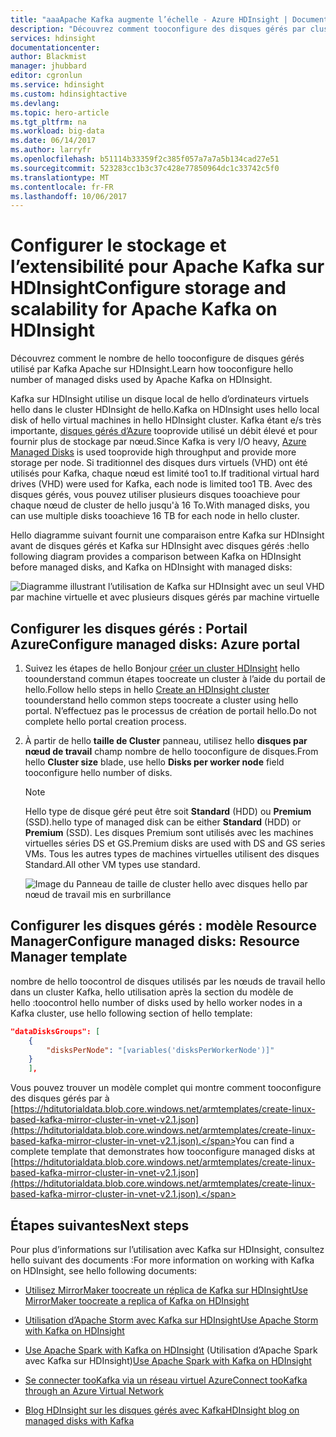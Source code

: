 ```yaml
---
title: "aaaApache Kafka augmente l’échelle - Azure HDInsight | Documents Microsoft"
description: "Découvrez comment tooconfigure des disques gérés par cluster Apache Kafka sur Azure HDInsight tooincrease évolutivité."
services: hdinsight
documentationcenter: 
author: Blackmist
manager: jhubbard
editor: cgronlun
ms.service: hdinsight
ms.custom: hdinsightactive
ms.devlang: 
ms.topic: hero-article
ms.tgt_pltfrm: na
ms.workload: big-data
ms.date: 06/14/2017
ms.author: larryfr
ms.openlocfilehash: b51114b33359f2c385f057a7a7a5b134cad27e51
ms.sourcegitcommit: 523283cc1b3c37c428e77850964dc1c33742c5f0
ms.translationtype: MT
ms.contentlocale: fr-FR
ms.lasthandoff: 10/06/2017
---
```

# <a name="configure-storage-and-scalability-for-apache-kafka-on-hdinsight"></a><span data-ttu-id="50959-103">Configurer le stockage et l’extensibilité pour Apache Kafka sur HDInsight</span><span class="sxs-lookup"><span data-stu-id="50959-103">Configure storage and scalability for Apache Kafka on HDInsight</span></span>

<span data-ttu-id="50959-104">Découvrez comment le nombre de hello tooconfigure de disques gérés utilisé par Kafka Apache sur HDInsight.</span><span class="sxs-lookup"><span data-stu-id="50959-104">Learn how tooconfigure hello number of managed disks used by Apache Kafka on HDInsight.</span></span>

<span data-ttu-id="50959-105">Kafka sur HDInsight utilise un disque local de hello d’ordinateurs virtuels hello dans le cluster HDInsight de hello.</span><span class="sxs-lookup"><span data-stu-id="50959-105">Kafka on HDInsight uses hello local disk of hello virtual machines in hello HDInsight cluster.</span></span> <span data-ttu-id="50959-106">Kafka étant e/s très importante, [disques gérés d’Azure](../virtual-machines/windows/managed-disks-overview.md) tooprovide utilisé un débit élevé et pour fournir plus de stockage par nœud.</span><span class="sxs-lookup"><span data-stu-id="50959-106">Since Kafka is very I/O heavy, [Azure Managed Disks](../virtual-machines/windows/managed-disks-overview.md) is used tooprovide high throughput and provide more storage per node.</span></span> <span data-ttu-id="50959-107">Si traditionnel des disques durs virtuels (VHD) ont été utilisés pour Kafka, chaque nœud est limité too1 to.</span><span class="sxs-lookup"><span data-stu-id="50959-107">If traditional virtual hard drives (VHD) were used for Kafka, each node is limited too1 TB.</span></span> <span data-ttu-id="50959-108">Avec des disques gérés, vous pouvez utiliser plusieurs disques tooachieve pour chaque nœud de cluster de hello jusqu'à 16 To.</span><span class="sxs-lookup"><span data-stu-id="50959-108">With managed disks, you can use multiple disks tooachieve 16 TB for each node in hello cluster.</span></span>

<span data-ttu-id="50959-109">Hello diagramme suivant fournit une comparaison entre Kafka sur HDInsight avant de disques gérés et Kafka sur HDInsight avec disques gérés :</span><span class="sxs-lookup"><span data-stu-id="50959-109">hello following diagram provides a comparison between Kafka on HDInsight before managed disks, and Kafka on HDInsight with managed disks:</span></span>

![Diagramme illustrant l’utilisation de Kafka sur HDInsight avec un seul VHD par machine virtuelle et avec plusieurs disques gérés par machine virtuelle](./media/hdinsight-apache-kafka-scalability/kafka-with-managed-disks-architecture.png)

## <a name="configure-managed-disks-azure-portal"></a><span data-ttu-id="50959-111">Configurer les disques gérés : Portail Azure</span><span class="sxs-lookup"><span data-stu-id="50959-111">Configure managed disks: Azure portal</span></span>

1. <span data-ttu-id="50959-112">Suivez les étapes de hello Bonjour [créer un cluster HDInsight](hdinsight-hadoop-create-linux-clusters-portal.md) hello toounderstand commun étapes toocreate un cluster à l’aide du portail de hello.</span><span class="sxs-lookup"><span data-stu-id="50959-112">Follow hello steps in hello [Create an HDInsight cluster](hdinsight-hadoop-create-linux-clusters-portal.md) toounderstand hello common steps toocreate a cluster using hello portal.</span></span> <span data-ttu-id="50959-113">N’effectuez pas le processus de création de portail hello.</span><span class="sxs-lookup"><span data-stu-id="50959-113">Do not complete hello portal creation process.</span></span>

2. <span data-ttu-id="50959-114">À partir de hello __taille de Cluster__ panneau, utilisez hello __disques par nœud de travail__ champ nombre de hello tooconfigure de disques.</span><span class="sxs-lookup"><span data-stu-id="50959-114">From hello __Cluster size__ blade, use hello __Disks per worker node__ field tooconfigure hello number of disks.</span></span>

    > [!NOTE]
    > <span data-ttu-id="50959-115">Hello type de disque géré peut être soit __Standard__ (HDD) ou __Premium__ (SSD).</span><span class="sxs-lookup"><span data-stu-id="50959-115">hello type of managed disk can be either __Standard__ (HDD) or __Premium__ (SSD).</span></span> <span data-ttu-id="50959-116">Les disques Premium sont utilisés avec les machines virtuelles séries DS et GS.</span><span class="sxs-lookup"><span data-stu-id="50959-116">Premium disks are used with DS and GS series VMs.</span></span> <span data-ttu-id="50959-117">Tous les autres types de machines virtuelles utilisent des disques Standard.</span><span class="sxs-lookup"><span data-stu-id="50959-117">All other VM types use standard.</span></span>

    ![Image du Panneau de taille de cluster hello avec disques hello par nœud de travail mis en surbrillance](./media/hdinsight-apache-kafka-scalability/set-managed-disks-portal.png)

## <a name="configure-managed-disks-resource-manager-template"></a><span data-ttu-id="50959-119">Configurer les disques gérés : modèle Resource Manager</span><span class="sxs-lookup"><span data-stu-id="50959-119">Configure managed disks: Resource Manager template</span></span>

<span data-ttu-id="50959-120">nombre de hello toocontrol de disques utilisés par les nœuds de travail hello dans un cluster Kafka, hello utilisation après la section du modèle de hello :</span><span class="sxs-lookup"><span data-stu-id="50959-120">toocontrol hello number of disks used by hello worker nodes in a Kafka cluster, use hello following section of hello template:</span></span>

```json
"dataDisksGroups": [
    {
        "disksPerNode": "[variables('disksPerWorkerNode')]"
    }
    ],
```

<span data-ttu-id="50959-121">Vous pouvez trouver un modèle complet qui montre comment tooconfigure des disques gérés par à [https://hditutorialdata.blob.core.windows.net/armtemplates/create-linux-based-kafka-mirror-cluster-in-vnet-v2.1.json](https://hditutorialdata.blob.core.windows.net/armtemplates/create-linux-based-kafka-mirror-cluster-in-vnet-v2.1.json).</span><span class="sxs-lookup"><span data-stu-id="50959-121">You can find a complete template that demonstrates how tooconfigure managed disks at [https://hditutorialdata.blob.core.windows.net/armtemplates/create-linux-based-kafka-mirror-cluster-in-vnet-v2.1.json](https://hditutorialdata.blob.core.windows.net/armtemplates/create-linux-based-kafka-mirror-cluster-in-vnet-v2.1.json).</span></span>

## <a name="next-steps"></a><span data-ttu-id="50959-122">Étapes suivantes</span><span class="sxs-lookup"><span data-stu-id="50959-122">Next steps</span></span>

<span data-ttu-id="50959-123">Pour plus d’informations sur l’utilisation avec Kafka sur HDInsight, consultez hello suivant des documents :</span><span class="sxs-lookup"><span data-stu-id="50959-123">For more information on working with Kafka on HDInsight, see hello following documents:</span></span>

* [<span data-ttu-id="50959-124">Utilisez MirrorMaker toocreate un réplica de Kafka sur HDInsight</span><span class="sxs-lookup"><span data-stu-id="50959-124">Use MirrorMaker toocreate a replica of Kafka on HDInsight</span></span>](hdinsight-apache-kafka-mirroring.md)
* [<span data-ttu-id="50959-125">Utilisation d’Apache Storm avec Kafka sur HDInsight</span><span class="sxs-lookup"><span data-stu-id="50959-125">Use Apache Storm with Kafka on HDInsight</span></span>](hdinsight-apache-storm-with-kafka.md)
* <span data-ttu-id="50959-126">[Use Apache Spark with Kafka on HDInsight](hdinsight-apache-spark-with-kafka.md) (Utilisation d’Apache Spark avec Kafka sur HDInsight)</span><span class="sxs-lookup"><span data-stu-id="50959-126">[Use Apache Spark with Kafka on HDInsight](hdinsight-apache-spark-with-kafka.md)</span></span>
* [<span data-ttu-id="50959-127">Se connecter tooKafka via un réseau virtuel Azure</span><span class="sxs-lookup"><span data-stu-id="50959-127">Connect tooKafka through an Azure Virtual Network</span></span>](hdinsight-apache-kafka-connect-vpn-gateway.md)

* [<span data-ttu-id="50959-128">Blog HDInsight sur les disques gérés avec Kafka</span><span class="sxs-lookup"><span data-stu-id="50959-128">HDInsight blog on managed disks with Kafka</span></span>](https://azure.microsoft.com/blog/announcing-public-preview-of-apache-kafka-on-hdinsight-with-azure-managed-disks/)